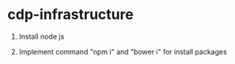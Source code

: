 # cdp-infrastructure

1. Install node js

2. Implement command "npm i" and "bower i" for install packages